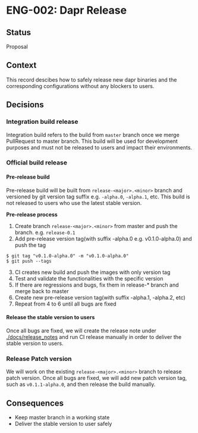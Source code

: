 # ENG-002: Dapr Release

## Status

Proposal

## Context

This record descibes how to safely release new dapr binaries and the corresponding configurations without any blockers to users.

## Decisions

### Integration build release

Integration build refers to the build from `master` branch once we merge PullRequest to master branch. This build will be used for development purposes and must not be released to users and impact their environments.

### Official build release

#### Pre-release build

Pre-release build will be built from `release-<major>.<minor>` branch and versioned by git version tag suffix e.g. `-alpha.0`, `-alpha.1`, etc. This build is not released to users who use the latest stable version.

**Pre-release process**
1. Create branch `release-<major>.<minor>` from master and push the branch. e.g. `release-0.1`
2. Add pre-release version tag(with suffix -alpha.0 e.g. v0.1.0-alpha.0) and push the tag
```
$ git tag "v0.1.0-alpha.0" -m "v0.1.0-alpha.0"
$ git push --tags
```
3. CI creates new build and push the images with only version tag
4. Test and validate the functionalities with the specific version
5. If there are regressions and bugs, fix them in release-* branch and merge back to master
6. Create new pre-release version tag(with suffix -alpha.1, -alpha.2, etc)
7. Repeat from 4 to 6 until all bugs are fixed


#### Release the stable version to users

Once all bugs are fixed, we will create the release note under [./docs/release_notes](https://github.com/nholuongut/dapr/tree/master/docs/release_notes) and run CI release manually in order to deliver the stable version to users.

### Release Patch version

We will work on the existing `release-<major>.<minor>` branch to release patch version. Once all bugs are fixed, we will add new patch version tag, such as `v0.1.1-alpha.0`, and then release the build manually.

## Consequences

* Keep master branch in a working state
* Deliver the stable version to user safely
